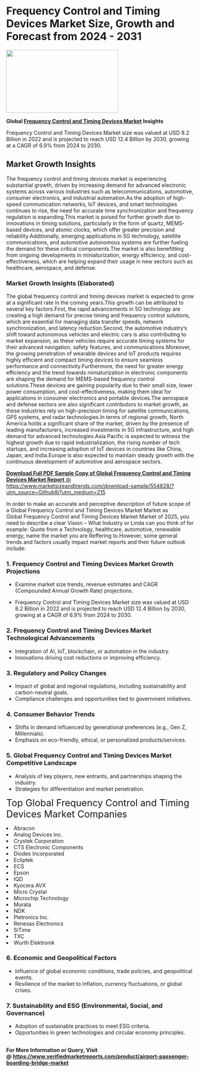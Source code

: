 <H1>Frequency Control and Timing Devices Market Size, Growth and Forecast from 2024 - 2031</H1><img class="aligncenter size-medium wp-image-584254" src="https://thirdeyenews.in/wp-content/uploads/2024/09/Global-Market-Research-300x168.jpeg" alt="" width="300" height="168" /><p><strong>Global&nbsp;<a href="https://www.marketsizeandtrends.com/download-sample/554828/?utm_source=Github8j?utm_medium=215">Frequency Control and Timing Devices Market</a> Insights</strong></p><p>Frequency Control and Timing Devices Market size was valued at USD 8.2 Billion in 2022 and is projected to reach USD 12.4 Billion by 2030, growing at a CAGR of 6.9% from 2024 to 2030.</p><p><h2>Market Growth Insights</h2> <p>The frequency control and timing devices market is experiencing substantial growth, driven by increasing demand for advanced electronic systems across various industries such as telecommunications, automotive, consumer electronics, and industrial automation.As the adoption of high-speed communication networks, IoT devices, and smart technologies continues to rise, the need for accurate time synchronization and frequency regulation is expanding.This market is poised for further growth due to innovations in timing solutions, particularly in the form of quartz, MEMS-based devices, and atomic clocks, which offer greater precision and reliability.Additionally, emerging applications in 5G technology, satellite communications, and automotive autonomous systems are further fueling the demand for these critical components.The market is also benefitting from ongoing developments in miniaturization, energy efficiency, and cost-effectiveness, which are helping expand their usage in new sectors such as healthcare, aerospace, and defense.</p> <p><a href="sample-link"></a></p> <h3>Market Growth Insights (Elaborated)</h3> <p>The global frequency control and timing devices market is expected to grow at a significant rate in the coming years.This growth can be attributed to several key factors.First, the rapid advancements in 5G technology are creating a high demand for precise timing and frequency control solutions, which are essential for managing data transfer speeds, network synchronization, and latency reduction.Second, the automotive industry’s shift toward autonomous vehicles and electric cars is also contributing to market expansion, as these vehicles require accurate timing systems for their advanced navigation, safety features, and communications.Moreover, the growing penetration of wearable devices and IoT products requires highly efficient and compact timing devices to ensure seamless performance and connectivity.Furthermore, the need for greater energy efficiency and the trend towards miniaturization in electronic components are shaping the demand for MEMS-based frequency control solutions.These devices are gaining popularity due to their small size, lower power consumption, and cost-effectiveness, making them ideal for applications in consumer electronics and portable devices.The aerospace and defense sectors are also significant contributors to market growth, as these industries rely on high-precision timing for satellite communications, GPS systems, and radar technologies.In terms of regional growth, North America holds a significant share of the market, driven by the presence of leading manufacturers, increased investments in 5G infrastructure, and high demand for advanced technologies.Asia Pacific is expected to witness the highest growth due to rapid industrialization, the rising number of tech startups, and increasing adoption of IoT devices in countries like China, Japan, and India.Europe is also expected to maintain steady growth with the continuous development of automotive and aerospace sectors.<p><a href="more-info-link"></p><p><span class=""><strong>Download Full PDF Sample Copy of Global Frequency Control and Timing Devices Market Report</strong> @ <a href="https://www.marketsizeandtrends.com/download-sample/554828/?utm_source=Github8j?utm_medium=215" target="_blank">https://www.marketsizeandtrends.com/download-sample/554828/?utm_source=Github8j?utm_medium=215</a></span></p><p>In order to make an accurate and perceptive description of future scope of a Global&nbsp;Frequency Control and Timing Devices Market Market as Global&nbsp;Frequency Control and Timing Devices Market Market of 2025, you need to describe a clear Vision &ndash; What Industry or Linda can you think of for example: Quote from a Technology, healthcare, automotive, renewable energy, name the market you are Reffering to.However, some general trends and factors usually impact market reports and their future outlook include:</p><h3>1.&nbsp;<strong>Frequency Control and Timing Devices Market Growth Projections</strong></h3><ul><li>Examine market size trends, revenue estimates and CAGR (Compounded Annual Growth Rate) projections.</li><li><p>Frequency Control and Timing Devices Market size was valued at USD 8.2 Billion in 2022 and is projected to reach USD 12.4 Billion by 2030, growing at a CAGR of 6.9% from 2024 to 2030.</p></li></ul><h3>2.&nbsp;<strong>Frequency Control and Timing Devices Market Technological Advancements</strong></h3><ul><li>Integration of AI, IoT, blockchain, or automation in the industry.</li><li>Innovations driving cost reductions or improving efficiency.</li></ul><h3>3.&nbsp;<strong>Regulatory and Policy Changes</strong></h3><ul><li>Impact of global and regional regulations, including sustainability and carbon-neutral goals.</li><li>Compliance challenges and opportunities tied to government initiatives.</li></ul><h3>4.&nbsp;<strong>Consumer Behavior Trends</strong></h3><ul><li>Shifts in demand influenced by generational preferences (e.g., Gen Z, Millennials).</li><li>Emphasis on eco-friendly, ethical, or personalized products/services.</li></ul><h3>5.&nbsp;<strong>Global Frequency Control and Timing Devices Market Competitive Landscape</strong></h3><ul><li>Analysis of key players, new entrants, and partnerships shaping the industry.</li><li>Strategies for differentiation and market penetration.</li></ul><p data-pm-slice="1 1 []"><span style="color: inherit; font-family: inherit; font-size: 25px;">Top Global Frequency Control and Timing Devices Market Companies</span></p><div class="" data-test-id=""><p><li>Abracon</li><li> Analog Devices lnc.</li><li> Crystek Corporation</li><li> CTS Electronic Components</li><li> Diodes Incorporated</li><li> Ecliptek</li><li> ECS</li><li> Epson</li><li> IQD</li><li> Kyocera AVX</li><li> Micro Crystal</li><li> Microchip Technology</li><li> Murata</li><li> NDK</li><li> Pletronics Inc.</li><li> Renesas Electronics</li><li> SiTime</li><li> TXC</li><li> Wurth Elektronik</li></p></div><h3>6.&nbsp;<strong>Economic and Geopolitical Factors</strong></h3><ul><li>Influence of global economic conditions, trade policies, and geopolitical events.</li><li>Resilience of the market to inflation, currency fluctuations, or global crises.</li></ul><h3>7.&nbsp;<strong>Sustainability and ESG (Environmental, Social, and Governance)</strong></h3><ul><li>Adoption of sustainable practices to meet ESG criteria.</li><li>Opportunities in green technologies and circular economy principles.</li></ul><h2><strong style="font-size: 14px;">For More Information or Query, Visit @&nbsp;</strong><a style="background-color: #ffffff; font-size: 14px;" href="https://www.marketsizeandtrends.com/report/frequency-control-and-timing-devices-market/" target="_blank">https://www.verifiedmarketreports.com/product/airport-passenger-boarding-bridge-market</a></h2>